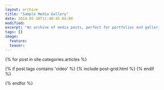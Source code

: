 ```yaml
---
layout: archive
title: "Sample Media Gallery"
date: 2014-05-30T11:40:45-04:00
modified:
excerpt: "An archive of media posts, perfect for portfolios and galleries."
tags: []
image:
  feature:
  teaser:
---
```

<div class="tiles">
{% for post in site.categories.articles %}

  {% if post.tags contains 'video' %}
    {% include post-grid.html %}
  {% endif %}

{% endfor %}
</div><!-- /.tiles -->
